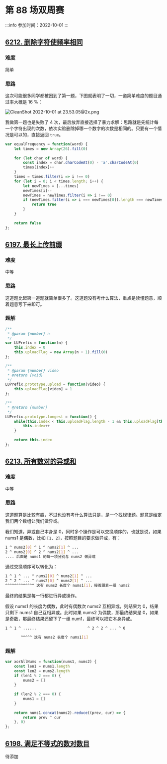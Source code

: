 # 第 88 场双周赛

 
:::info
参加时间：2022-10-01
:::

## [6212. 删除字符使频率相同](https://leetcode.cn/problems/remove-letter-to-equalize-frequency/)

### 难度

简单

### 思路

这次可能很多同学都被困到了第一题，下图就表明了一切，一道简单难度的题目通过率大概是 16 %：

![CleanShot 2022-10-01 at 23.53.05@2x.png](https://p1-juejin.byteimg.com/tos-cn-i-k3u1fbpfcp/a10ac99e46284b858eb085128a095926~tplv-k3u1fbpfcp-watermark.image?)

我做第一题也是失败了 4 次，最后放弃直接选择了暴力求解：思路就是先统计每一个字符出现的次数，依次实验删除掉哪一个数字的次数是相同的。只要有一个情况是可以的，直接返回 `true`。

```js
var equalFrequency = function(word) {
    let times = new Array(26).fill(0)
    
    for (let char of word) {
        const index = char.charCodeAt(0) - 'a'.charCodeAt(0)
        times[index]++
    }
    times = times.filter(i => i !== 0)
    for (let i = 0; i < times.length; i++) {
        let newTimes = [...times]
        newTimes[i]--
        newTimes = newTimes.filter(i => i !== 0)
        if (newTimes.filter(i => i === newTimes[0]).length === newTimes.length) {
            return true
        }        
    }
    
    return false
};
```

## [6197. 最长上传前缀](https://leetcode.cn/problems/longest-uploaded-prefix/)

### 难度
中等

### 思路

这道题比起第一道题就简单很多了。这道题没有考什么算法，重点是读懂题意，顺着题意写下来即可。

### 题解
```js
/**
 * @param {number} n
 */
var LUPrefix = function(n) {
    this.index = 0
    this.uploadFlag = new Array(n + 1).fill(0)
};

/** 
 * @param {number} video
 * @return {void}
 */
LUPrefix.prototype.upload = function(video) {
    this.uploadFlag[video] = 1
};

/**
 * @return {number}
 */
LUPrefix.prototype.longest = function() {
    while(this.index < this.uploadFlag.length - 1 && this.uploadFlag[this.index + 1] !== 0 ) {
        this.index++
    }
    
    return this.index
};
```

## [6213. 所有数对的异或和](https://leetcode.cn/problems/bitwise-xor-of-all-pairings/)

### 难度
中等

### 思路

这道题算是比较有趣，不过也没有考什么算法只是，是一个找规律题。题意是给定我们两个数组让我们做异或。

我们知道，异或自己本身是 0，同时多个操作是可以交换顺序的，也就是说，如果 nums1 是偶数，比如 `[1, 2]`，按照题目的要求做异或，有：

```bash
1 ^ nums2[0] ^ 1 ^ nums2[1] ^ ...
2 ^ nums2[0] ^ 2 ^ nums2[1] ^ ...
.... 后面是 nums1 的每一项分别与 nums2 做异或
```

通过交换顺序可以转化为：

```bash
1 ^ 1 ^ ... ^ nums2[0] ^ nums2[1] ^ ...
2 ^ 2 ^ ... ^ nums2[0] ^ nums2[1] ^ ...
^^^^^^^^^^^^^ 这有 nums2 长度个 nums1[i]，接着跟着一组 nums2 
```

最终的结果是每一行都进行异或操作。

假设 nums1 的长度为偶数，此时有偶数次 nums2 互相异或，则结果为 0，结果只剩下 nums1 自己互相异或。此时如果 nums2 为偶数，那最终结果是 0，如果是奇数，那最终结果还留下了一组 num1，最终可以把它本身异或。

```bash
1 ^ 1 ^ ......                       ^ 2 ^ 2 ^ ... ^ 0

       ^^^^^ 这有 nums2 长度个 nums1[i] 
```

### 题解

```js
var xorAllNums = function(nums1, nums2) {
    const len1 = nums1.length
    const len2 = nums2.length
    if (len1 % 2 === 0) {
        nums2 = []
    } 
    
    if (len2 % 2 === 0) {
        nums1 = []
    } 
    
    return nums1.concat(nums2).reduce((prev, cur) => {
        return prev ^ cur
    }, 0)
};
```

## [6198. 满足不等式的数对数目](https://leetcode.cn/problems/number-of-pairs-satisfying-inequality/)

待添加




